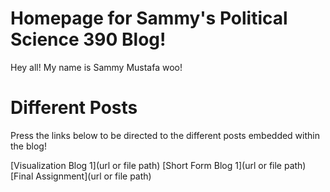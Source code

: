 # Homepage for Sammy's Political Science 390 Blog!

Hey all! My name is Sammy Mustafa woo!

# Different Posts

Press the links below to be directed to the different posts embedded within the blog!

[Visualization Blog 1](url or file path)
[Short Form Blog 1](url or file path)
[Final Assignment](url or file path)
